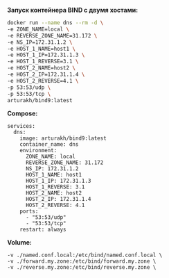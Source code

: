 **Запуск контейнера BIND с двумя хостами:**<br>
```bash
docker run --name dns --rm -d \
-e ZONE_NAME=local \
-e REVERSE_ZONE_NAME=31.172 \
-e NS_IP=172.31.1.2 \
-e HOST_1_NAME=host1 \
-e HOST_1_IP=172.31.1.3 \
-e HOST_1_REVERSE=3.1 \
-e HOST_2_NAME=host2 \
-e HOST_2_IP=172.31.1.4 \
-e HOST_2_REVERSE=4.1 \
-p 53:53/udp \
-p 53:53/tcp \
arturakh/bind9:latest
```

**Compose:**<br>
```version: '3.9'
services:
  dns:
    image: arturakh/bind9:latest
    container_name: dns
    environment:
      ZONE_NAME: local
      REVERSE_ZONE_NAME: 31.172
      NS_IP: 172.31.1.2
      HOST_1_NAME: host1
      HOST_1_IP: 172.31.1.3
      HOST_1_REVERSE: 3.1
      HOST_2_NAME: host2
      HOST_2_IP: 172.31.1.4
      HOST_2_REVERSE: 4.1
    ports:
      - "53:53/udp"
      - "53:53/tcp"
    restart: always
```

**Volume:**<br>
```-v ./named.conf.options:/etc/bind/named.conf.options \
-v ./named.conf.local:/etc/bind/named.conf.local \
-v ./forward.my.zone:/etc/bind/forward.my.zone \
-v ./reverse.my.zone:/etc/bind/reverse.my.zone \
```
